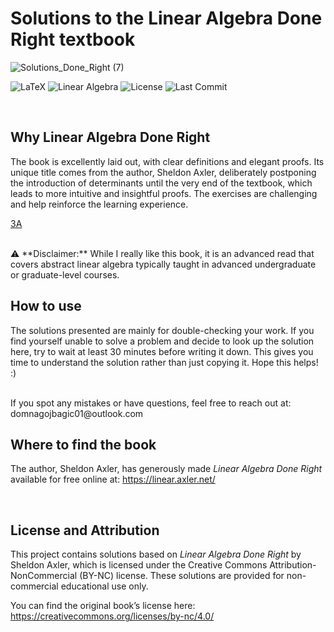 # Solutions to the Linear Algebra Done Right textbook

![Solutions_Done_Right (7)](https://github.com/user-attachments/assets/a664147e-a022-4625-8862-2d536b7deee9)



![LaTeX](https://img.shields.io/badge/language-LaTeX-blue)  ![Linear Algebra](https://img.shields.io/badge/topic-linear_algebra-brightgreen)  ![License](https://img.shields.io/github/license/SupremeLordGamer/latex-linear-algebra-solutions)  ![Last Commit](https://img.shields.io/github/last-commit/SupremeLordGamer/latex-linear-algebra-solutions)

<br>

## Why Linear Algebra Done Right

The book is excellently laid out, with clear definitions and elegant proofs. Its unique title comes from the author, Sheldon Axler, deliberately postponing the introduction of determinants until the very end of the textbook, which leads to more intuitive and insightful proofs. The exercises are challenging and help reinforce the learning experience.

[3A](chapter-3/3A/Linear_ALgebra_Done_Right%20%282%29.pdf)


<br>
⚠️ **Disclaimer:** While I really like this book, it is an advanced read that covers abstract linear algebra typically taught in advanced undergraduate or graduate-level courses.

<br>

## How to use

The solutions presented are mainly for double-checking your work. If you find yourself unable to solve a problem and decide to look up the solution here, try to wait at least 30 minutes before writing it down. This gives you time to understand the solution rather than just copying it. Hope this helps! :)

<br>
If you spot any mistakes or have questions, feel free to reach out at: domnagojbagic01@outlook.com

<br>

## Where to find the book

The author, Sheldon Axler, has generously made *Linear Algebra Done Right* available for free online at: https://linear.axler.net/

<br>

## License and Attribution

This project contains solutions based on *Linear Algebra Done Right* by Sheldon Axler, which is licensed under the Creative Commons Attribution-NonCommercial (BY-NC) license. These solutions are provided for non-commercial educational use only.

You can find the original book’s license here: https://creativecommons.org/licenses/by-nc/4.0/



